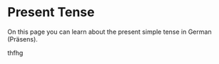 <h1>Present Tense</h1>
<p>On this page you can learn about the present simple tense in German (Pr&auml;sens).</p>
<p></p>
thfhg
